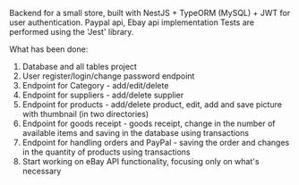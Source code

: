 Backend for a small store, 
built with NestJS + TypeORM (MySQL) + JWT for user authentication. 
Paypal api, Ebay api implementation
Tests are performed using the 'Jest' library.

 What has been done:

1. Database and all tables project
2. User register/login/change password endpoint
3. Endpoint for Category - add/edit/delete
4. Endpoint for suppliers - add/delete supplier
5. Endpoint for products - add/delete product, edit, add and save picture with thumbnail (in two directories)
6. Endpoint for goods receipt - goods receipt, change in the number of available items and saving in the database using transactions
7. Endpoint for handling orders and PayPal - saving the order and changes in the quantity of products using transactions
8. Start working on eBay API functionality, focusing only on what's necessary
